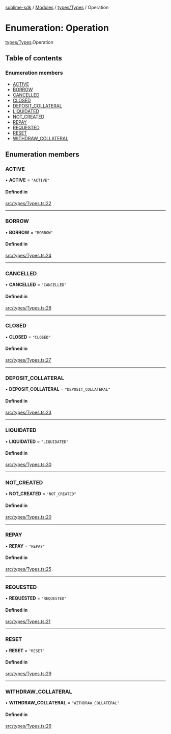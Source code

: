 [sublime-sdk](../README.md) / [Modules](../modules.md) / [types/Types](../modules/types_Types.md) / Operation

# Enumeration: Operation

[types/Types](../modules/types_Types.md).Operation

## Table of contents

### Enumeration members

- [ACTIVE](types_Types.Operation.md#active)
- [BORROW](types_Types.Operation.md#borrow)
- [CANCELLED](types_Types.Operation.md#cancelled)
- [CLOSED](types_Types.Operation.md#closed)
- [DEPOSIT\_COLLATERAL](types_Types.Operation.md#deposit_collateral)
- [LIQUIDATED](types_Types.Operation.md#liquidated)
- [NOT\_CREATED](types_Types.Operation.md#not_created)
- [REPAY](types_Types.Operation.md#repay)
- [REQUESTED](types_Types.Operation.md#requested)
- [RESET](types_Types.Operation.md#reset)
- [WITHDRAW\_COLLATERAL](types_Types.Operation.md#withdraw_collateral)

## Enumeration members

### ACTIVE

• **ACTIVE** = `"ACTIVE"`

#### Defined in

[src/types/Types.ts:22](https://github.com/sublime-finance/sublime-sdk/blob/1be39aa/src/types/Types.ts#L22)

___

### BORROW

• **BORROW** = `"BORROW"`

#### Defined in

[src/types/Types.ts:24](https://github.com/sublime-finance/sublime-sdk/blob/1be39aa/src/types/Types.ts#L24)

___

### CANCELLED

• **CANCELLED** = `"CANCELLED"`

#### Defined in

[src/types/Types.ts:28](https://github.com/sublime-finance/sublime-sdk/blob/1be39aa/src/types/Types.ts#L28)

___

### CLOSED

• **CLOSED** = `"CLOSED"`

#### Defined in

[src/types/Types.ts:27](https://github.com/sublime-finance/sublime-sdk/blob/1be39aa/src/types/Types.ts#L27)

___

### DEPOSIT\_COLLATERAL

• **DEPOSIT\_COLLATERAL** = `"DEPOSIT_COLLATERAL"`

#### Defined in

[src/types/Types.ts:23](https://github.com/sublime-finance/sublime-sdk/blob/1be39aa/src/types/Types.ts#L23)

___

### LIQUIDATED

• **LIQUIDATED** = `"LIQUIDATED"`

#### Defined in

[src/types/Types.ts:30](https://github.com/sublime-finance/sublime-sdk/blob/1be39aa/src/types/Types.ts#L30)

___

### NOT\_CREATED

• **NOT\_CREATED** = `"NOT_CREATED"`

#### Defined in

[src/types/Types.ts:20](https://github.com/sublime-finance/sublime-sdk/blob/1be39aa/src/types/Types.ts#L20)

___

### REPAY

• **REPAY** = `"REPAY"`

#### Defined in

[src/types/Types.ts:25](https://github.com/sublime-finance/sublime-sdk/blob/1be39aa/src/types/Types.ts#L25)

___

### REQUESTED

• **REQUESTED** = `"REQUESTED"`

#### Defined in

[src/types/Types.ts:21](https://github.com/sublime-finance/sublime-sdk/blob/1be39aa/src/types/Types.ts#L21)

___

### RESET

• **RESET** = `"RESET"`

#### Defined in

[src/types/Types.ts:29](https://github.com/sublime-finance/sublime-sdk/blob/1be39aa/src/types/Types.ts#L29)

___

### WITHDRAW\_COLLATERAL

• **WITHDRAW\_COLLATERAL** = `"WITHDRAW_COLLATERAL"`

#### Defined in

[src/types/Types.ts:26](https://github.com/sublime-finance/sublime-sdk/blob/1be39aa/src/types/Types.ts#L26)
